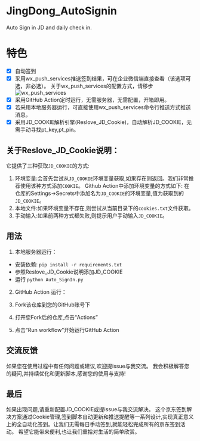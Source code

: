 # JingDong_AutoSignin
Auto Sign in JD and daily check in.
# 特色
- [x] 自动签到
- [x] 采用wx_push_services推送签到结果，可在企业微信端直接查看（该选项可选，非必选）。
关于wx_push_services的配置方式，请移步![wx_push_services](https://github.com/IronManStank/WX-Push-Services)
- [x] 采用GitHub Action定时运行，无需服务器，无需配置，开箱即用。
- [x] 若采用本地服务器运行，可直接使用wx_push_services命令行推送方式推送消息，
- [x] 采用JD_COOKIE解析引擎(Reslove_JD_Cookie)，自动解析JD_COOKIE，无需手动寻找pt_key,pt_pin。
## 关于Reslove_JD_Cookie说明：
它提供了三种获取`JD_COOKIE`的方式:
1. 环境变量:会首先尝试从`JD_COOKIE`环境变量获取,如果存在则返回。我们非常推荐使用该种方式添加`COOKIE`。
Github Action中添加环境变量的方式如下:
在仓库的Settings->Secrets中添加名为`JD_COOKIE`的环境变量,值为获取到的`JD_COOKIE`。
2. 本地文件:如果环境变量不存在,则尝试从当前目录下的`cookies.txt`文件获取。
3. 手动输入:如果前两种方式都失败,则提示用户手动输入`JD_COOKIE`。

## 用法
1. 本地服务器运行：
- 安装依赖:
`pip install -r requirements.txt`
- 参照Reslove_JD_Cookie说明添加JD_COOKIE
- 运行
`python Auto_SignIn.py`
2. GitHub Action 运行：

1. Fork该仓库到您的GitHub账号下
2. 打开您Fork后的仓库,点击“Actions”
3. 点击“Run workflow”开始运行GitHub Action

## 交流反馈
如果您在使用过程中有任何问题或建议,欢迎提issue与我交流。
我会积极解答您的疑问,并持续优化和更新脚本,感谢您的使用与支持!
## 最后
如果出现问题,请重新配置JD_COOKIE或提issue与我交流解决。
这个京东签到解决方案通过Cookie管理,签到脚本自动更新和推送提醒等一系列设计,实现真正意义上的全自动化签到。让我们无需每日手动签到,就能轻松完成所有的京东签到活动。
希望它能带来便利,也让我们重拾对生活的简单欣赏。
